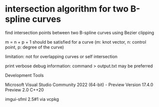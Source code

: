 # intersection algorithm for two B-spline curves

find intersection points between two B-spline curves using Bezier clipping

m = n + p + 1 should be satisfied for a curve
(m: knot vector, n: control point, p: degree of the curve)

limitation: not for overlapping curves or self intersection

print verbose debug information: command > output.txt may be preferred


Development Tools

Microsoft Visual Studio Community 2022 (64-bit) - Preview
Version 17.4.0 Preview 2.0
C++20

imgui-sfml 2.5#1 via vcpkg
